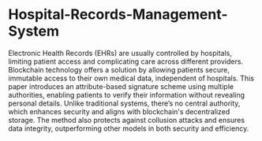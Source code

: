 # Hospital-Records-Management-System
Electronic Health Records (EHRs) are usually controlled by hospitals, limiting patient access and complicating care across different providers. Blockchain technology offers a solution by allowing patients secure, immutable access to their own medical data, independent of hospitals. This paper introduces an attribute-based signature scheme using multiple authorities, enabling patients to verify their information without revealing personal details. Unlike traditional systems, there’s no central authority, which enhances security and aligns with blockchain's decentralized storage. The method also protects against collusion attacks and ensures data integrity, outperforming other models in both security and efficiency.
